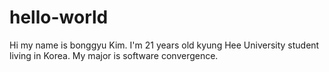 # hello-world
Hi my name is bonggyu Kim.
I'm 21 years old kyung Hee University student living in Korea.
My major is software convergence.
